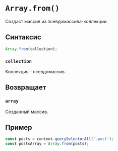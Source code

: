 # `Array.from()`

Создаст массив из псевдомассива-коллекции.

## Cинтаксис

```js
Array.from(collection);
```

### `collection`

Коллекция - псевдомассив.

## Возвращает

### `array`

Созданный массив.

## Пример

```js
const posts = content.querySelectorAll('.post');
const postsArray = Array.from(posts);
```
